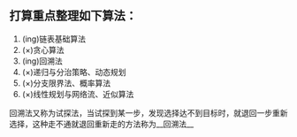 ## 打算重点整理如下算法：
1. (ing)链表基础算法
1. (×)贪心算法
1. (ing)回溯法
1. (×)递归与分治策略、动态规划
1. (×)分支限界法、概率算法
1. (×)线性规划与网络流、近似算法


回溯法又称为试探法，当试探到某一步，发现选择达不到目标时，就退回一步重新选择，这种走不通就退回重新走的方法称为__回溯法__